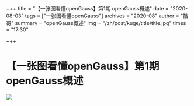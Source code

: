 +++
title = "【一张图看懂openGauss】第1期 openGauss概述" 
date = "2020-08-03" 
tags = ["一张图看懂openGauss"] 
archives = "2020-08" 
author = "酷哥" 
summary = "openGauss概述" 
img = "/zh/post/kuge/title/title.jpg" 
times = "17:30" 

+++

# 【一张图看懂openGauss】第1期 openGauss概述

![](../img/Issue_1_openGauss_Overview.jpg)